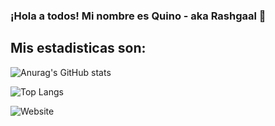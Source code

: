 ### ¡Hola a todos! Mi nombre es Quino - aka Rashgaal 👋

## Mis estadisticas son:

![Anurag's GitHub stats](https://github-readme-stats.vercel.app/api?username=Rashgaal&show_icons=true&theme=tokyonight)


![Top Langs](https://github-readme-stats.vercel.app/api/top-langs/?username=Rashgaal&layout=compact&show_icons=true&theme=tokyonight)


![Website](https://img.shields.io/website?url=https%3A%2F%2Fgithub.com%2FRashgaal&up_message=Visitar&up_color=green&style=plastic)
